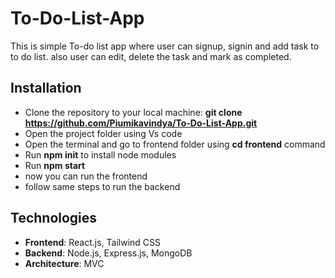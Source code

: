 # To-Do-List-App

This is simple To-do list app where user can signup, signin and add task to to do list. also user can edit, delete the task and mark as completed.

## Installation

- Clone the repository to your local machine: **git clone https://github.com/Piumikavindya/To-Do-List-App.git**
- Open the project folder using Vs code
- Open the terminal and go to frontend folder using **cd frontend** command
- Run **npm init** to install node modules
- Run **npm start**
- now you can run the frontend
- follow same steps to run the backend


## Technologies
- **Frontend**: React.js, Tailwind CSS
- **Backend**: Node.js, Express.js, MongoDB
- **Architecture**: MVC
